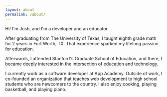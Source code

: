 ```yaml
---
layout: about
permalink: /about/
---
```


Hi! I'm Josh, and I'm a developer and an educator.

After graduating from The University of Texas, I taught eighth grade math for 2
years in Fort Worth, TX. That experience sparked my lifelong passion for
education.

Afterwards, I attended Stanford's Graduate School of Education, and there, I
became deeply interested in the intersection of education and technology.

I currently work as a software developer at App Academy. Outside of work, I
co-founded an organization that teaches web development to high school students
who are newcomers to the country. I also enjoy cooking, playing basketball, and
playing piano.
